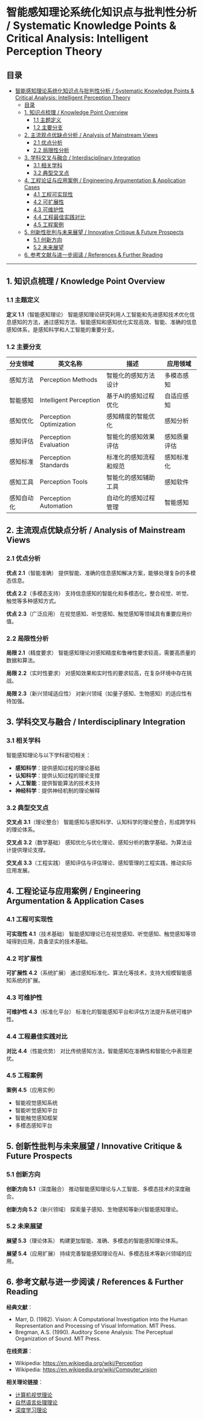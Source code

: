# 智能感知理论系统化知识点与批判性分析 / Systematic Knowledge Points & Critical Analysis: Intelligent Perception Theory

## 目录

- [智能感知理论系统化知识点与批判性分析 / Systematic Knowledge Points \& Critical Analysis: Intelligent Perception Theory](#智能感知理论系统化知识点与批判性分析--systematic-knowledge-points--critical-analysis-intelligent-perception-theory)
  - [目录](#目录)
  - [1. 知识点梳理 / Knowledge Point Overview](#1-知识点梳理--knowledge-point-overview)
    - [1.1 主题定义](#11-主题定义)
    - [1.2 主要分支](#12-主要分支)
  - [2. 主流观点优缺点分析 / Analysis of Mainstream Views](#2-主流观点优缺点分析--analysis-of-mainstream-views)
    - [2.1 优点分析](#21-优点分析)
    - [2.2 局限性分析](#22-局限性分析)
  - [3. 学科交叉与融合 / Interdisciplinary Integration](#3-学科交叉与融合--interdisciplinary-integration)
    - [3.1 相关学科](#31-相关学科)
    - [3.2 典型交叉点](#32-典型交叉点)
  - [4. 工程论证与应用案例 / Engineering Argumentation \& Application Cases](#4-工程论证与应用案例--engineering-argumentation--application-cases)
    - [4.1 工程可实现性](#41-工程可实现性)
    - [4.2 可扩展性](#42-可扩展性)
    - [4.3 可维护性](#43-可维护性)
    - [4.4 工程最佳实践对比](#44-工程最佳实践对比)
    - [4.5 工程案例](#45-工程案例)
  - [5. 创新性批判与未来展望 / Innovative Critique \& Future Prospects](#5-创新性批判与未来展望--innovative-critique--future-prospects)
    - [5.1 创新方向](#51-创新方向)
    - [5.2 未来展望](#52-未来展望)
  - [6. 参考文献与进一步阅读 / References \& Further Reading](#6-参考文献与进一步阅读--references--further-reading)

---

## 1. 知识点梳理 / Knowledge Point Overview

### 1.1 主题定义

**定义 1.1**（智能感知理论）
智能感知理论研究利用人工智能和先进感知技术优化信息感知的方法，通过感知方法、智能感知和感知优化实现高效、智能、准确的信息感知体系，是感知科学和人工智能的重要分支。

### 1.2 主要分支

| 分支领域     | 英文名称         | 描述                         | 应用领域         |
|--------------|------------------|------------------------------|------------------|
| 感知方法     | Perception Methods | 智能化的感知方法设计         | 多模态感知       |
| 智能感知     | Intelligent Perception | 基于AI的感知过程优化       | 自适应感知       |
| 感知优化     | Perception Optimization | 感知精度的智能优化         | 感知分析         |
| 感知评估     | Perception Evaluation | 智能化的感知效果评估       | 感知质量评估     |
| 感知标准     | Perception Standards | 标准化的感知流程和规范     | 感知标准化       |
| 感知工具     | Perception Tools | 智能化的感知辅助工具       | 感知软件         |
| 感知自动化   | Perception Automation | 自动化的感知过程管理       | 智能感知         |

## 2. 主流观点优缺点分析 / Analysis of Mainstream Views

### 2.1 优点分析

**优点 2.1**（智能准确）
提供智能、准确的信息感知解决方案，能够处理复杂的多模态信息。

**优点 2.2**（多模态支持）
支持信息感知的智能化和多模态化，整合视觉、听觉、触觉等多种感知方式。

**优点 2.3**（广泛应用）
在视觉感知、听觉感知、触觉感知等领域具有重要应用价值。

### 2.2 局限性分析

**局限 2.1**（精度要求）
智能感知理论对感知精度和鲁棒性要求较高，需要高质量的数据和算法。

**局限 2.2**（实时性要求）
对感知效果和实时性的要求较高，在复杂环境中存在挑战。

**局限 2.3**（新兴领域适应性）
对新兴领域（如量子感知、生物感知）的适应性有待加强。

## 3. 学科交叉与融合 / Interdisciplinary Integration

### 3.1 相关学科

智能感知理论与以下学科密切相关：

- **感知科学**：提供感知过程的理论基础
- **认知科学**：提供认知过程的理论支撑
- **人工智能**：提供智能算法的技术支持
- **神经科学**：提供神经机制的理论解释

### 3.2 典型交叉点

**交叉点 3.1**（理论整合）
智能感知与感知科学、认知科学的理论整合，形成跨学科的理论体系。

**交叉点 3.2**（数学基础）
感知优化与优化理论、感知分析的数学基础，为算法设计提供理论支撑。

**交叉点 3.3**（工程实践）
感知评估与评估理论、感知管理的工程实践，推动实际应用发展。

## 4. 工程论证与应用案例 / Engineering Argumentation & Application Cases

### 4.1 工程可实现性

**可实现性 4.1**（技术基础）
智能感知理论已在视觉感知、听觉感知、触觉感知等领域得到应用，具备坚实的技术基础。

### 4.2 可扩展性

**可扩展性 4.2**（系统扩展）
通过感知标准化、算法化等技术，支持大规模智能感知系统的扩展。

### 4.3 可维护性

**可维护性 4.3**（标准化平台）
标准化的智能感知平台和评估方法提升系统可维护性。

### 4.4 工程最佳实践对比

**对比 4.4**（性能优势）
对比传统感知方法，智能感知在准确性和智能化中表现更优。

### 4.5 工程案例

**案例 4.5**（应用实例）

- 智能视觉感知系统
- 智能听觉感知平台
- 智能触觉感知框架
- 多模态感知平台

## 5. 创新性批判与未来展望 / Innovative Critique & Future Prospects

### 5.1 创新方向

**创新方向 5.1**（深度融合）
推动智能感知理论与人工智能、多模态技术的深度融合。

**创新方向 5.2**（新兴领域）
探索量子感知、生物感知等新兴智能感知理论。

### 5.2 未来展望

**展望 5.3**（理论体系）
构建更加智能、准确、多模态的智能感知理论体系。

**展望 5.4**（应用扩展）
持续完善智能感知理论在AI、多模态技术等新兴领域的应用。

## 6. 参考文献与进一步阅读 / References & Further Reading

**经典文献**：

- Marr, D. (1982). Vision: A Computational Investigation into the Human Representation and Processing of Visual Information. MIT Press.
- Bregman, A.S. (1990). Auditory Scene Analysis: The Perceptual Organization of Sound. MIT Press.

**在线资源**：

- Wikipedia: <https://en.wikipedia.org/wiki/Perception>
- Wikipedia: <https://en.wikipedia.org/wiki/Computer_vision>

**相关理论链接**：

- [计算机视觉理论](../05_Computer_Vision_Theory.md)
- [自然语言处理理论](../04_Natural_Language_Processing_Theory.md)
- [深度学习理论](../02_Deep_Learning_Theory.md)
